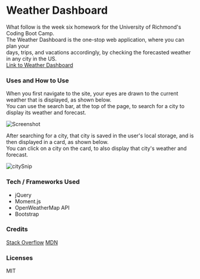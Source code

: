 # Weather Dashboard  
What follow is the week six homework for the University of Richmond's Coding Boot Camp.  
The Weather Dashboard is the one-stop web application, where you can plan your  
days, trips, and vacations accordingly, by checking the forecasted weather in any city in the US.  
[Link to Weather Dashboard](https://thebriankilpatrick.github.io/weather-dashboard/)  

### Uses and How to Use  

When you first navigate to the site, your eyes are drawn to the current weather that is displayed, as shown below.  
You can use the search bar, at the top of the page, to search for a city to display its weather and forecast.  

![Screenshot](https://user-images.githubusercontent.com/43326943/70873819-64c18a80-1f7d-11ea-82ca-ee2dce66aaef.PNG)  

After searching for a city, that city is saved in the user's local storage, and is then displayed in a card, as shown below.  
You can click on a city on the card, to also display that city's weather and forecast.  

![citySnip](https://user-images.githubusercontent.com/43326943/70873841-86227680-1f7d-11ea-8a28-24ec5ef13ddd.PNG)  

### Tech / Frameworks Used  
* jQuery  
* Moment.js  
* OpenWeatherMap API  
* Bootstrap  

### Credits  

[Stack Overflow](https://www.stackoverflow.com)
[MDN](https://developer.mozilla.org)  

### Licenses  

MIT
